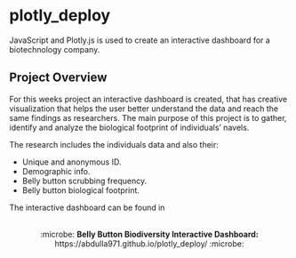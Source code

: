 # plotly_deploy
JavaScript and Plotly.js is used to create an interactive dashboard for a biotechnology company.

## Project Overview

For this weeks project an interactive dashboard is created, that has creative visualization that helps the user better understand the data and reach the same findings as researchers. The main purpose of this project is to gather, identify and analyze the biological footprint of individuals’ navels.

The research includes the individuals data and also their: 
  -	Unique and anonymous ID.
  -	Demographic info.
  -	Belly button scrubbing frequency.
  -	Belly button biological footprint.
  
The interactive dashboard can be found in
<br>
<br>
<p align="center">
:microbe: <b>Belly Button Biodiversity Interactive Dashboard:</b> https://abdulla971.github.io/plotly_deploy/ :microbe:
</p>
<br>

